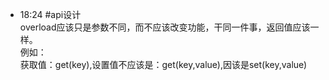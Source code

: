 
- 18:24 #api设计 <br>overload应该只是参数不同，而不应该改变功能，干同一件事，返回值应该一样。<br>例如：<br>获取值：get(key),设置值不应该是：get(key,value),因该是set(key,value)